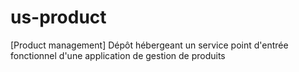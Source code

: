 # us-product
[Product management] Dépôt hébergeant un service point d'entrée fonctionnel d'une application de gestion de produits
